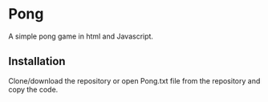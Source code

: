 # Pong
A simple pong game in html and Javascript.

## Installation
Clone/download the repository or open Pong.txt file from the repository and copy the code.
